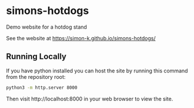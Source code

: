 # simons-hotdogs
Demo website for a hotdog stand

See the website at https://simon-k.github.io/simons-hotdogs/

## Running Locally

If you have python installed you can host the site by running this command from the repository root:

```bash
python3 -m http.server 8000
```

Then visit http://localhost:8000 in your web browser to view the site.
